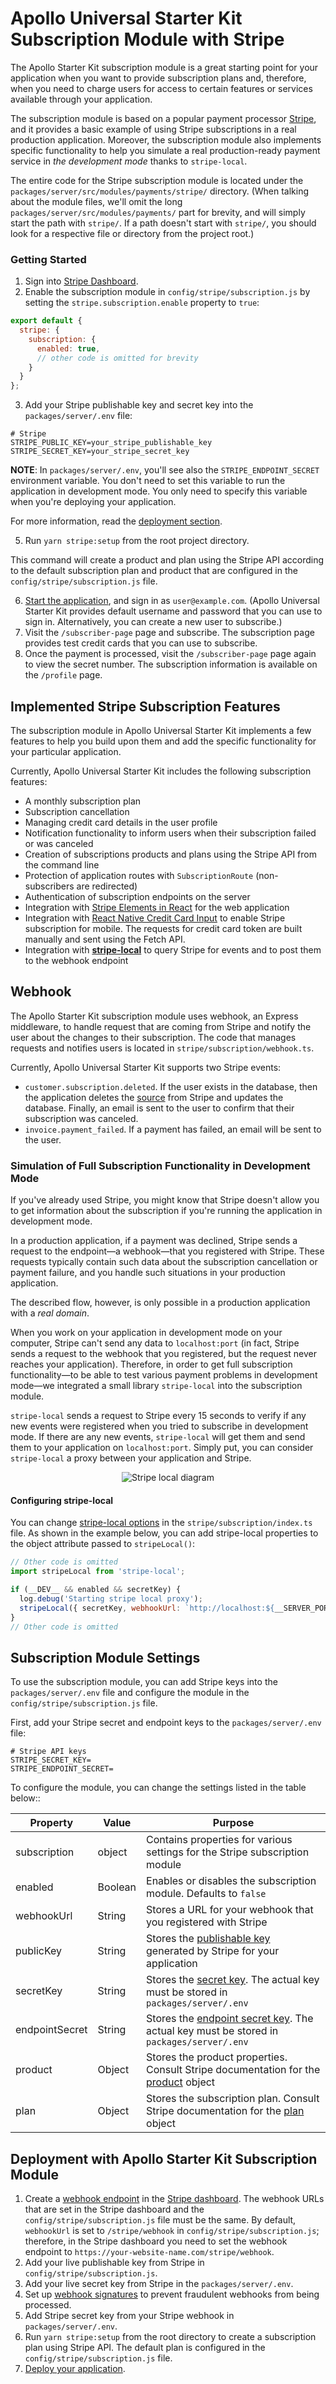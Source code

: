 # Apollo Universal Starter Kit Subscription Module with Stripe

The Apollo Starter Kit subscription module is a great starting point for your application when you want to provide
subscription plans and, therefore, when you need to charge users for access to certain features or services available
through your application.

The subscription module is based on a popular payment processor [Stripe], and it provides a basic example of using
Stripe subscriptions in a real production application. Moreover, the subscription module also implements specific
functionality to help you simulate a real production-ready payment service in _the development mode_ thanks to
`stripe-local`.

The entire code for the Stripe subscription module is located under the `packages/server/src/modules/payments/stripe/`
directory. (When talking about the module files, we'll omit the long `packages/server/src/modules/payments/` part for
brevity, and will simply start the path with `stripe/`. If a path doesn't start with `stripe/`, you should look for a
respective file or directory from the project root.)

### Getting Started

1. Sign into [Stripe Dashboard].
2. Enable the subscription module in `config/stripe/subscription.js` by setting the `stripe.subscription.enable` 
property to `true`:
```javascript
export default {
  stripe: {
    subscription: {
      enabled: true,
      // other code is omitted for brevity
    }
  }
};
```
3. Add your Stripe publishable key and secret key into the `packages/server/.env` file:

```
# Stripe
STRIPE_PUBLIC_KEY=your_stripe_publishable_key
STRIPE_SECRET_KEY=your_stripe_secret_key
```

**NOTE**: In `packages/server/.env`, you'll see also the `STRIPE_ENDPOINT_SECRET` environment variable. You don't need 
to set this variable to run the application in development mode. You only need to specify this variable when you're 
deploying your application. 

For more information, read the [deployment section](#deployment-with-apollo-starter-kit-subscription-module).

5. Run `yarn stripe:setup` from the root project directory.

This command will create a product and plan using the Stripe API according to the default subscription plan and product
that are configured in the `config/stripe/subscription.js` file.

6. [Start the application], and sign in as `user@example.com`. (Apollo Universal Starter Kit provides default username
and password that you can use to sign in. Alternatively, you can create a new user to subscribe.)
7. Visit the `/subscriber-page` page and subscribe. The subscription page provides test credit cards that you can use to
subscribe.
8. Once the payment is processed, visit the `/subscriber-page` page again to view the secret number. The subscription
information is available on the `/profile` page.

## Implemented Stripe Subscription Features

The subscription module in Apollo Universal Starter Kit implements a few features to help you build upon them and add
the specific functionality for your particular application.

Currently, Apollo Universal Starter Kit includes the following subscription features:

* A monthly subscription plan
* Subscription cancellation
* Managing credit card details in the user profile
* Notification functionality to inform users when their subscription failed or was canceled
* Creation of subscriptions products and plans using the Stripe API from the command line
* Protection of application routes with `SubscriptionRoute` (non-subscribers are redirected)
* Authentication of subscription endpoints on the server
* Integration with [Stripe Elements in React] for the web application
* Integration with [React Native Credit Card Input] to enable Stripe subscription for mobile. The requests for credit card
token are built manually and sent using the Fetch API.
* Integration with **[stripe-local]** to query Stripe for events and to post them to the webhook endpoint

## Webhook

The Apollo Starter Kit subscription module uses webhook, an Express middleware, to handle request that are coming from
Stripe and notify the user about the changes to their subscription. The code that manages requests and notifies users is
located in `stripe/subscription/webhook.ts`.

Currently, Apollo Universal Starter Kit supports two Stripe events:

* `customer.subscription.deleted`. If the user exists in the database, then the application deletes the [source] from
Stripe and updates the database. Finally, an email is sent to the user to confirm that their subscription was canceled.
* `invoice.payment_failed`. If a payment has failed, an email will be sent to the user.

### Simulation of Full Subscription Functionality in Development Mode

If you've already used Stripe, you might know that Stripe doesn't allow you to get information about the subscription if
you're running the application in development mode.

In a production application, if a payment was declined, Stripe sends a request to the endpoint&mdash;a webhook&mdash;that
you registered with Stripe. These requests typically contain such data about the subscription cancellation or payment
failure, and you handle such situations in your production application.

The described flow, however, is only possible in a production application with a _real domain_.

When you work on your application in development mode on your computer, Stripe can't send any data to `localhost:port`
(in fact, Stripe sends a request to the webhook that you registered, but the request never reaches your application).
Therefore, in order to get full subscription functionality&mdash;to be able to test various payment problems in
development mode&mdash;we integrated a small library `stripe-local` into the subscription module.

`stripe-local` sends a request to Stripe every 15 seconds to verify if any new events were registered when you tried to
subscribe in development mode. If there are any new events, `stripe-local` will get them and send them to your
application on `localhost:port`. Simply put, you can consider `stripe-local` a proxy between your application and
Stripe.

<p align="center">
  <img alt="Stripe local diagram" src="https://user-images.githubusercontent.com/24529997/46010501-91188f00-c0cb-11e8-8bf0-58e21b125588.png" />
</p>

#### Configuring stripe-local

You can change [stripe-local options] in the `stripe/subscription/index.ts` file. As shown in the example below, you can
add stripe-local properties to the object attribute passed to `stripeLocal()`:

```javascript
// Other code is omitted
import stripeLocal from 'stripe-local';

if (__DEV__ && enabled && secretKey) {
  log.debug('Starting stripe local proxy');
  stripeLocal({ secretKey, webhookUrl: `http://localhost:${__SERVER_PORT__}${webhookUrl}` });
}
// Other code is omitted
```

## Subscription Module Settings

To use the subscription module, you can add Stripe keys into the `packages/server/.env` file and configure the module
in the `config/stripe/subscription.js` file.

First, add your Stripe secret and endpoint keys to the `packages/server/.env` file:

```dotenv
# Stripe API keys
STRIPE_SECRET_KEY=
STRIPE_ENDPOINT_SECRET=
```
To configure the module, you can change the settings listed in the table below::

| Property       | Value   | Purpose                                                                                   |
| -------------- | ------- | ----------------------------------------------------------------------------------------- |
| subscription   | object  | Contains properties for various settings for the Stripe subscription module               |
| enabled        | Boolean | Enables or disables the subscription module. Defaults to `false`                          |
| webhookUrl     | String  | Stores a URL for your webhook that you registered with Stripe                             |
| publicKey      | String  | Stores the [publishable key] generated by Stripe for your application                     |
| secretKey      | String  | Stores the [secret key]. The actual key must be stored in `packages/server/.env`          |
| endpointSecret | String  | Stores the [endpoint secret key]. The actual key must be stored in `packages/server/.env` |
| product        | Object  | Stores the product properties. Consult Stripe documentation for the [product] object      |
| plan           | Object  | Stores the subscription plan. Consult Stripe documentation for the [plan] object          |

## Deployment with Apollo Starter Kit Subscription Module

1. Create a [webhook endpoint] in the [Stripe dashboard]. The webhook URLs that are set in the Stripe dashboard and the 
`config/stripe/subscription.js` file must be the same. 
By default, `webhookUrl` is set to `/stripe/webhook` in `config/stripe/subscription.js`; therefore, in the Stripe 
dashboard you need to set the webhook endpoint to `https://your-website-name.com/stripe/webhook`.  
2. Add your live publishable key from Stripe in `config/stripe/subscription.js`.
3. Add your live secret key from Stripe in the `packages/server/.env`.
4. Set up [webhook signatures] to prevent fraudulent webhooks from being processed.
5. Add Stripe secret key from your Stripe webhook in `packages/server/.env`.
6. Run `yarn stripe:setup` from the root directory to create a subscription plan using Stripe API. The default plan is
configured in the `config/stripe/subscription.js` file.
7. [Deploy your application].

[stripe]: https://stripe.com
[stripe dashboard]: https://dashboard.stripe.com/
[start the application]: https://github.com/sysgears/apollo-universal-starter-kit/wiki/Getting-Started#installing-and-running-apollo-universal-starter-kit
[stripe elements in react]: https://stripe.com/docs/recipes/elements-react
[react native credit card input]: https://github.com/sbycrosz/react-native-credit-card-input
[stripe-local]: https://github.com/jsonmaur/stripe-local
[source]: https://stripe.com/docs/sources/cards
[stripe-local options]: https://www.npmjs.com/package/stripe-local#options
[publishable key]: https://stripe.com/docs/keys
[secret key]: https://stripe.com/docs/keys
[endpoint secret key]: https://stripe.com/docs/webhooks/signatures
[product]: https://stripe.com/docs/api#service_products
[plan]: https://stripe.com/docs/api#plans
[webhook endpoint]: https://stripe.com/docs/webhooks
[webhook signatures]: https://stripe.com/docs/webhooks/signatures
[deploy your application]: https://github.com/sysgears/apollo-universal-starter-kit/wiki/Getting-Started#deploying-apollo-starter-kit-application-to-production
